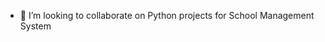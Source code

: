 - 💞️ I’m looking to collaborate on Python projects for School Management System
  
<!---
MarkosBorena/MarkosBorena is a ✨ special ✨ repository because its `README.md` (this file) appears on your GitHub profile.
You can click the Preview link to take a look at your changes.
--->

